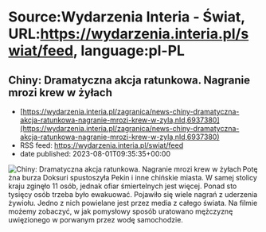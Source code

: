 # Source:Wydarzenia Interia - Świat, URL:https://wydarzenia.interia.pl/swiat/feed, language:pl-PL

## Chiny: Dramatyczna akcja ratunkowa. Nagranie mrozi krew w żyłach
 - [https://wydarzenia.interia.pl/zagranica/news-chiny-dramatyczna-akcja-ratunkowa-nagranie-mrozi-krew-w-zyla,nId,6937380](https://wydarzenia.interia.pl/zagranica/news-chiny-dramatyczna-akcja-ratunkowa-nagranie-mrozi-krew-w-zyla,nId,6937380)
 - RSS feed: https://wydarzenia.interia.pl/swiat/feed
 - date published: 2023-08-01T09:35:35+00:00

<p><a href="https://wydarzenia.interia.pl/zagranica/news-chiny-dramatyczna-akcja-ratunkowa-nagranie-mrozi-krew-w-zyla,nId,6937380"><img align="left" alt="Chiny: Dramatyczna akcja ratunkowa. Nagranie mrozi krew w żyłach" src="https://i.iplsc.com/chiny-dramatyczna-akcja-ratunkowa-nagranie-mrozi-krew-w-zyla/000HH5M22IC966EE-C321.jpg" /></a>Potężna burza Doksuri spustoszyła Pekin i inne chińskie miasta. W samej stolicy kraju zginęło 11 osób, jednak ofiar śmiertelnych jest więcej. Ponad sto tysięcy osób trzeba było ewakuować. Pojawiło się wiele nagrań z uderzenia żywiołu. Jedno z nich powielane jest przez media z całego świata. Na filmie możemy zobaczyć, w jak pomysłowy sposób uratowano mężczyznę uwięzionego w porwanym przez wodę samochodzie.</p><br clear="all" />

